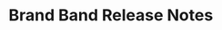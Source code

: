 <!-- Release notes authoring guidelines: http://keepachangelog.com/ -->

# Brand Band Release Notes

<!-- ## [Unreleased] -->

<!--## [VERSION] - [RELEASE_DATE]-->
